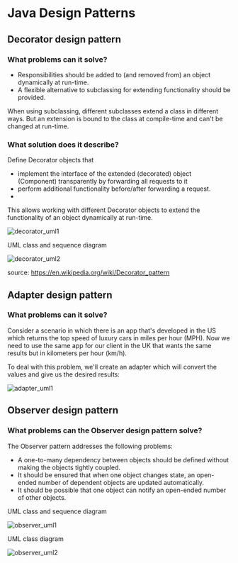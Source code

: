 # Java Design Patterns

## Decorator design pattern

### What problems can it solve?

- Responsibilities should be added to (and removed from) an object dynamically at run-time.
- A flexible alternative to subclassing for extending functionality should be provided.

When using subclassing, different subclasses extend a class in different ways. 
But an extension is bound to the class at compile-time and can't be changed at run-time.

### What solution does it describe?

Define Decorator objects that

- implement the interface of the extended (decorated) object (Component) transparently by forwarding all requests to it
- perform additional functionality before/after forwarding a request.
- 
This allows working with different Decorator objects to extend the functionality of an object dynamically at run-time.

![decorator_uml1](https://upload.wikimedia.org/wikipedia/commons/c/c6/UML2_Decorator_Pattern.png)

UML class and sequence diagram

![decorator_uml2](https://upload.wikimedia.org/wikipedia/commons/8/83/W3sDesign_Decorator_Design_Pattern_UML.jpg)

source: <https://en.wikipedia.org/wiki/Decorator_pattern>

## Adapter design pattern

### What problems can it solve?

Consider a scenario in which there is an app that's developed in the US which returns the top speed of 
luxury cars in miles per hour (MPH). Now we need to use the same app for our client in the UK that wants 
the same results but in kilometers per hour (km/h).

To deal with this problem, we'll create an adapter which will convert the values and give us the desired results:

![adapter_uml1](https://www.baeldung.com/wp-content/uploads/2017/09/Rpt_ER5p.jpg)

## Observer design pattern

### What problems can the Observer design pattern solve?

The Observer pattern addresses the following problems:

- A one-to-many dependency between objects should be defined without making the objects tightly coupled.
- It should be ensured that when one object changes state, an open-ended number of dependent objects are updated 
automatically.
- It should be possible that one object can notify an open-ended number of other objects.

UML class and sequence diagram

![observer_uml1](https://upload.wikimedia.org/wikipedia/commons/0/01/W3sDesign_Observer_Design_Pattern_UML.jpg)

UML class diagram

![observer_uml2](https://upload.wikimedia.org/wikipedia/commons/thumb/a/a8/Observer_w_update.svg/1920px-Observer_w_update.svg.png)

